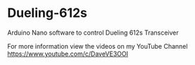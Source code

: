 # Dueling-612s
Arduino Nano software to control Dueling 612s Transceiver

For more information view the videos on my YouTube Channel https://www.youtube.com/c/DaveVE3OOI


